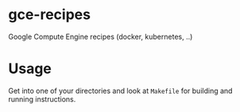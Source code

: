 gce-recipes
===========

Google Compute Engine recipes (docker, kubernetes, ..)


Usage
=====

Get into one of your directories and look at `Makefile` for
building and running instructions.
